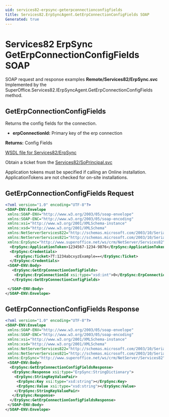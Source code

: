```yaml
---
uid: services82-erpsync-geterpconnectionconfigfields
title: Services82.ErpSyncAgent.GetErpConnectionConfigFields SOAP
Generated: true
---
```


# Services82 ErpSync GetErpConnectionConfigFields SOAP

SOAP request and response examples **Remote/Services82/ErpSync.svc**
Implemented by the <see cref="M:SuperOffice.Services82.IErpSyncAgent.GetErpConnectionConfigFields">SuperOffice.Services82.IErpSyncAgent.GetErpConnectionConfigFields</see> method.

## GetErpConnectionConfigFields

Returns the config fields for the connection.

* **erpConnectionId:** Primary key of the erp connection

**Returns:** Config Fields


[WSDL file for Services82/ErpSync](../Services82-ErpSync.md)

Obtain a ticket from the [Services82/SoPrincipal.svc](../SoPrincipal/index.md)

Application tokens must be specified if calling an Online installation. ApplicationTokens are not checked for on-site installations.

## GetErpConnectionConfigFields Request

```xml
<?xml version="1.0" encoding="UTF-8"?>
<SOAP-ENV:Envelope
 xmlns:SOAP-ENV="http://www.w3.org/2003/05/soap-envelope"
 xmlns:SOAP-ENC="http://www.w3.org/2003/05/soap-encoding"
 xmlns:xsi="http://www.w3.org/2001/XMLSchema-instance"
 xmlns:xsd="http://www.w3.org/2001/XMLSchema"
 xmlns:NetServerServices822="http://schemas.microsoft.com/2003/10/Serialization/Arrays"
 xmlns:NetServerServices821="http://schemas.microsoft.com/2003/10/Serialization/"
 xmlns:ErpSync="http://www.superoffice.net/ws/crm/NetServer/Services82">
  <ErpSync:ApplicationToken>1234567-1234-9876</ErpSync:ApplicationToken>
  <ErpSync:Credentials>
    <ErpSync:Ticket>7T:1234abcxyzExample==</ErpSync:Ticket>
  </ErpSync:Credentials>
 <SOAP-ENV:Body>
   <ErpSync:GetErpConnectionConfigFields>
    <ErpSync:ErpConnectionId xsi:type="xsd:int">0</ErpSync:ErpConnectionId>
   </ErpSync:GetErpConnectionConfigFields>

 </SOAP-ENV:Body>
</SOAP-ENV:Envelope>

```


## GetErpConnectionConfigFields Response

```xml
<?xml version="1.0" encoding="UTF-8"?>
<SOAP-ENV:Envelope
 xmlns:SOAP-ENV="http://www.w3.org/2003/05/soap-envelope"
 xmlns:SOAP-ENC="http://www.w3.org/2003/05/soap-encoding"
 xmlns:xsi="http://www.w3.org/2001/XMLSchema-instance"
 xmlns:xsd="http://www.w3.org/2001/XMLSchema"
 xmlns:NetServerServices822="http://schemas.microsoft.com/2003/10/Serialization/Arrays"
 xmlns:NetServerServices821="http://schemas.microsoft.com/2003/10/Serialization/"
 xmlns:ErpSync="http://www.superoffice.net/ws/crm/NetServer/Services82">
 <SOAP-ENV:Body>
  <ErpSync:GetErpConnectionConfigFieldsResponse>
   <ErpSync:Response xsi:type="ErpSync:StringDictionary">
    <ErpSync:StringKeyValuePair>
     <ErpSync:Key xsi:type="xsd:string"></ErpSync:Key>
     <ErpSync:Value xsi:type="xsd:string"></ErpSync:Value>
    </ErpSync:StringKeyValuePair>
   </ErpSync:Response>
  </ErpSync:GetErpConnectionConfigFieldsResponse>
 </SOAP-ENV:Body>
</SOAP-ENV:Envelope>

```

